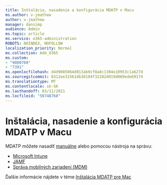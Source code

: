 ```yaml
---
title: Inštalácia, nasadenie a konfigurácia MDATP v Macu
ms.author: v-jmathew
author: v-jmathew
manager: dansimp
audience: Admin
ms.topic: article
ms.service: o365-administration
ROBOTS: NOINDEX, NOFOLLOW
localization_priority: Normal
ms.collection: Adm_O365
ms.custom:
- "9000760"
- "7391"
ms.openlocfilehash: d4d9085064d013ab9cf8a8c1304e10953c1a627d
ms.sourcegitcommit: 6312ee31561db36104f32282d019d069ede69174
ms.translationtype: MT
ms.contentlocale: sk-SK
ms.lasthandoff: 03/11/2021
ms.locfileid: "50748768"
---
```

# <a name="install-deploy-and-configure-mdatp-on-a-mac"></a>Inštalácia, nasadenie a konfigurácia MDATP v Macu

MDATP môžete nasadiť [manuálne](https://docs.microsoft.com/windows/security/threat-protection/microsoft-defender-atp/mac-install-manually) alebo pomocou nástroja na správu:

- [Microsoft Intune](https://go.microsoft.com/fwlink/?linkid=2144548)
- [JAMF](https://docs.microsoft.com/windows/security/threat-protection/microsoft-defender-atp/mac-install-with-jamf)
- [Správa mobilných zariadení (MDM)](https://docs.microsoft.com/windows/security/threat-protection/microsoft-defender-atp/mac-install-with-other-mdm)

Ďalšie informácie nájdete v téme [Inštalácia MDATP pre Mac](https://go.microsoft.com/fwlink/?linkid=2144672)
